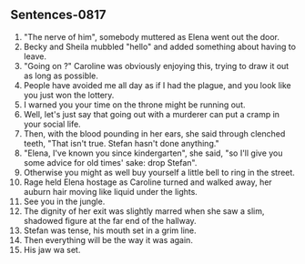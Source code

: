 

## Sentences-0817

1. "The nerve of him", somebody muttered as Elena went out the door.
2. Becky and Sheila mubbled "hello" and added something about having to leave.
3. "Going on ?" Caroline was obviously enjoying this, trying to draw it out as long as possible.
4. People have avoided me all day as if I had the plague, and you look like you just won the lottery.
5. I warned you your time on the throne might be running out.
6. Well, let's just say that going out with a murderer can put a cramp in your social life.
7. Then, with the blood pounding in her ears, she said through clenched teeth, "That isn't true. Stefan hasn't done anything."
8. "Elena, I've known you since kindergarten", she said, "so I'll give you some advice for old times' sake: drop Stefan".
9. Otherwise you might as well buy yourself a little bell to ring in the street.
10. Rage held Elena hostage as Caroline turned and walked away, her auburn hair moving like liquid under the lights.
11. See you in the jungle.
12. The dignity of her exit was slightly marred when she saw a slim, shadowed figure at the far end of the hallway.
13. Stefan was tense, his mouth set in a grim line.
14. Then everything will be the way it was again.
15. His jaw wa set.